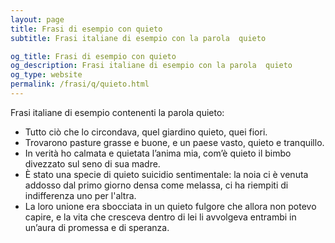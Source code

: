 ```yaml
---
layout: page
title: Frasi di esempio con quieto 
subtitle: Frasi italiane di esempio con la parola  quieto

og_title: Frasi di esempio con quieto 
og_description: Frasi italiane di esempio con la parola  quieto
og_type: website
permalink: /frasi/q/quieto.html
---
```


Frasi italiane di esempio contenenti la parola quieto:


- Tutto ciò che lo circondava, quel giardino quieto, quei fiori.
- Trovarono pasture grasse e buone, e un paese vasto, quieto e tranquillo.
- In verità ho calmata e quietata l’anima mia, com’è quieto il bimbo divezzato sul seno di sua madre.
- È stato una specie di quieto suicidio sentimentale: la noia ci è venuta addosso dal primo giorno densa come melassa, ci ha riempiti di indifferenza uno per l'altra.
- La loro unione era sbocciata in un quieto fulgore che allora non potevo capire, e la vita che cresceva dentro di lei li avvolgeva entrambi in un’aura di promessa e di speranza.
